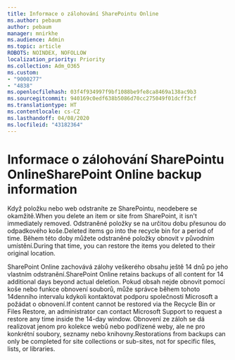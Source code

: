```yaml
---
title: Informace o zálohování SharePointu Online
ms.author: pebaum
author: pebaum
manager: mnirkhe
ms.audience: Admin
ms.topic: article
ROBOTS: NOINDEX, NOFOLLOW
localization_priority: Priority
ms.collection: Adm_O365
ms.custom:
- "9000277"
- "4838"
ms.openlocfilehash: 03f4f934997f9bf1088be9fe8ca8469a138ac9b3
ms.sourcegitcommit: 940169c0edf638b5086d70cc275049f01dcff3cf
ms.translationtype: HT
ms.contentlocale: cs-CZ
ms.lasthandoff: 04/08/2020
ms.locfileid: "43182364"
---
```

# <a name="sharepoint-online-backup-information"></a><span data-ttu-id="38176-102">Informace o zálohování SharePointu Online</span><span class="sxs-lookup"><span data-stu-id="38176-102">SharePoint Online backup information</span></span>

<span data-ttu-id="38176-103">Když položku nebo web odstraníte ze SharePointu, neodebere se okamžitě.</span><span class="sxs-lookup"><span data-stu-id="38176-103">When you delete an item or site from SharePoint, it isn't immediately removed.</span></span> <span data-ttu-id="38176-104">Odstraněné položky se na určitou dobu přesunou do odpadkového koše.</span><span class="sxs-lookup"><span data-stu-id="38176-104">Deleted items go into the recycle bin for a period of time.</span></span> <span data-ttu-id="38176-105">Během této doby můžete odstraněné položky obnovit v původním umístění.</span><span class="sxs-lookup"><span data-stu-id="38176-105">During that time, you can restore the items you deleted to their original location.</span></span>

<span data-ttu-id="38176-106">SharePoint Online zachovává zálohy veškerého obsahu ještě 14 dnů po jeho vlastním odstranění.</span><span class="sxs-lookup"><span data-stu-id="38176-106">SharePoint Online retains backups of all content for 14 additional days beyond actual deletion.</span></span> <span data-ttu-id="38176-107">Pokud obsah nejde obnovit pomocí koše nebo funkce obnovení souborů, může správce během tohoto 14denního intervalu kdykoli kontaktovat podporu společnosti Microsoft a požádat o obnovení.</span><span class="sxs-lookup"><span data-stu-id="38176-107">If content cannot be restored via the Recycle Bin or Files Restore, an administrator can contact Microsoft Support to request a restore any time inside the 14-day window.</span></span> <span data-ttu-id="38176-108">Obnovení ze záloh se dá realizovat jenom pro kolekce webů nebo podřízené weby, ale ne pro konkrétní soubory, seznamy nebo knihovny.</span><span class="sxs-lookup"><span data-stu-id="38176-108">Restorations from backups can only be completed for site collections or sub-sites, not for specific files, lists, or libraries.</span></span>
